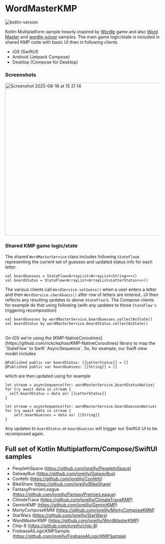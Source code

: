 # WordMasterKMP

![kotlin-version](https://img.shields.io/badge/kotlin-2.2.0-blue?logo=kotlin)

Kotlin Multiplatform sample heavily inspired by [Wordle](https://www.powerlanguage.co.uk/wordle/) game and also [Word Master](https://github.com/octokatherine/word-master) and [wordle-solver](https://github.com/dlew/wordle-solver) samples.  The main game logic/state is included in shared KMP code with basic UI then in following clients
- iOS (SwiftUI)
- Android (Jetpack Compose)
- Desktop (Compose for Desktop)


### Screenshots

<img width="792" height="498" alt="Screenshot 2025-08-16 at 15 21 14" src="https://github.com/user-attachments/assets/7788d21b-9f4c-4e71-8ed9-3ee83666c722" />


### Shared KMP game logic/state

The shared `WordMasterService` class includes following `StateFlow`s representing the current set of guesses and updated status info for each letter.

```
val boardGuesses = StateFlow<ArrayList<ArrayList<String>>>()
val boardStatus = StateFlow<ArrayList<ArrayList<LetterStatus>>>()
```

The various clients call `WordService.setGuess()` when a user enters a letter and then `WordService.checkGuess()` after row of letters
are entered...UI then reflects any resulting updates to above `StateFlow`'s.  The Compose clients for example do that using following (with any updates to those `StateFlow's` triggering recomposition)

```
val boardGuesses by wordMasterService.boardGuesses.collectAsState()
val boardStatus by wordMasterService.boardStatus.collectAsState()
```
<br/>
On iOS we're using the [KMP-NativeCoroutines](https://github.com/rickclephas/KMP-NativeCoroutines) library to map the `StateFlow` to Swift `AsyncSequence`.  So, for example, our Swift view model includes

```
@Published public var boardStatus: [[LetterStatus]] = []
@Published public var boardGuesses: [[String]] = []
```

which are then updated using for example

```
let stream = asyncSequence(for: wordMasterService.boardStatusNative)
for try await data in stream {
  self.boardStatus = data as! [[LetterStatus]]
}

let stream = asyncSequence(for: wordMasterService.boardGuessesNative)
for try await data in stream {
    self.boardGuesses = data as! [[String]]
}

```

Any updates to `boardStatus` or `boardGuesses` will trigger our SwiftUI UI to be recomposed again.



## Full set of Kotlin Multiplatform/Compose/SwiftUI samples

*  PeopleInSpace (https://github.com/joreilly/PeopleInSpace)
*  GalwayBus (https://github.com/joreilly/GalwayBus)
*  Confetti (https://github.com/joreilly/Confetti)
*  BikeShare (https://github.com/joreilly/BikeShare)
*  FantasyPremierLeague (https://github.com/joreilly/FantasyPremierLeague)
*  ClimateTrace (https://github.com/joreilly/ClimateTraceKMP)
*  GeminiKMP (https://github.com/joreilly/GeminiKMP)
*  MortyComposeKMM (https://github.com/joreilly/MortyComposeKMM)
*  StarWars (https://github.com/joreilly/StarWars)
*  WordMasterKMP (https://github.com/joreilly/WordMasterKMP)
*  Chip-8 (https://github.com/joreilly/chip-8)
*  FirebaseAILogicKMPSample (https://github.com/joreilly/FirebaseAILogicKMPSample)
